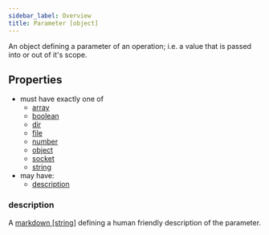 ```yaml
---
sidebar_label: Overview
title: Parameter [object]
---
```


An object defining a parameter of an operation; i.e. a value that is passed into or out of it's scope.

## Properties
- must have exactly one of
  - [array](array.md)
  - [boolean](boolean.md)
  - [dir](dir.md)
  - [file](file.md)
  - [number](number.md)
  - [object](object.md)
  - [socket](socket.md)
  - [string](string.md)
- may have:
  - [description](#description)

### description
A [markdown [string]](../markdown.md) defining a human friendly description of the parameter.
